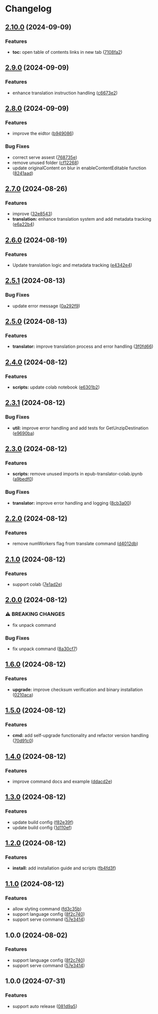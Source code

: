 # Changelog

## [2.10.0](https://github.com/nguyenvanduocit/epubtrans/compare/v2.9.0...v2.10.0) (2024-09-09)


### Features

* **toc:** open table of contents links in new tab ([7108fa2](https://github.com/nguyenvanduocit/epubtrans/commit/7108fa2be9acc1013e328691944db6c4d844b9e0))

## [2.9.0](https://github.com/nguyenvanduocit/epubtrans/compare/v2.8.0...v2.9.0) (2024-09-09)


### Features

* enhance translation instruction handling ([c6673e2](https://github.com/nguyenvanduocit/epubtrans/commit/c6673e26e17b2057340c054a969ade266db1aee7))

## [2.8.0](https://github.com/nguyenvanduocit/epubtrans/compare/v2.7.0...v2.8.0) (2024-09-09)


### Features

* improve the eidtor ([b949086](https://github.com/nguyenvanduocit/epubtrans/commit/b949086fe86c8ee46193ee69e3b0992dad09d06e))


### Bug Fixes

* correct serve assest ([768735e](https://github.com/nguyenvanduocit/epubtrans/commit/768735e1ad5fba47dde882b804f257289fc9f306))
* remove unused folder ([cf12268](https://github.com/nguyenvanduocit/epubtrans/commit/cf1226834bc5a38d22ef2ef6ab3716582e227017))
* update originalContent on blur in enableContentEditable function ([8241aad](https://github.com/nguyenvanduocit/epubtrans/commit/8241aada33da27f41fc9480f0ccce8c9c8b7ada8))

## [2.7.0](https://github.com/nguyenvanduocit/epubtrans/compare/v2.6.0...v2.7.0) (2024-08-26)


### Features

* improve ([32e8543](https://github.com/nguyenvanduocit/epubtrans/commit/32e8543f70961cad5b245e76de77fd9ff92f1950))
* **translation:** enhance translation system and add metadata tracking ([e6a22b4](https://github.com/nguyenvanduocit/epubtrans/commit/e6a22b41f3d45e03d23b7d9680da7ad90e9ca1fb))

## [2.6.0](https://github.com/nguyenvanduocit/epubtrans/compare/v2.5.1...v2.6.0) (2024-08-19)


### Features

* Update translation logic and metadata tracking ([e4342e4](https://github.com/nguyenvanduocit/epubtrans/commit/e4342e41e0b29408579b5c58cde11aa387ba859e))

## [2.5.1](https://github.com/nguyenvanduocit/epubtrans/compare/v2.5.0...v2.5.1) (2024-08-13)


### Bug Fixes

* update error message ([0a292f9](https://github.com/nguyenvanduocit/epubtrans/commit/0a292f985763eff2f759521f7b55082fb290e6d4))

## [2.5.0](https://github.com/nguyenvanduocit/epubtrans/compare/v2.4.0...v2.5.0) (2024-08-13)


### Features

* **translator:** improve translation process and error handling ([3f0fd66](https://github.com/nguyenvanduocit/epubtrans/commit/3f0fd66fcc5f1f1a8c8ab83939935aad935fdf6a))

## [2.4.0](https://github.com/nguyenvanduocit/epubtrans/compare/v2.3.1...v2.4.0) (2024-08-12)


### Features

* **scripts:** update colab notebook ([e6301b2](https://github.com/nguyenvanduocit/epubtrans/commit/e6301b21db0e8307a0d15cbb15bf0b21c9a24b2e))

## [2.3.1](https://github.com/nguyenvanduocit/epubtrans/compare/v2.3.0...v2.3.1) (2024-08-12)


### Bug Fixes

* **util:** improve error handling and add tests for GetUnzipDestination ([e9690ba](https://github.com/nguyenvanduocit/epubtrans/commit/e9690ba0eb95885789ddac2208c08fb901441902))

## [2.3.0](https://github.com/nguyenvanduocit/epubtrans/compare/v2.2.0...v2.3.0) (2024-08-12)


### Features

* **scripts:** remove unused imports in epub-translator-colab.ipynb ([a9bedf0](https://github.com/nguyenvanduocit/epubtrans/commit/a9bedf0309df869008e614a47b566fc1e2355c16))


### Bug Fixes

* **translator:** improve error handling and logging ([8cb3a00](https://github.com/nguyenvanduocit/epubtrans/commit/8cb3a005566310b28c0e8c9ee2ba61bcf2b455a3))

## [2.2.0](https://github.com/nguyenvanduocit/epubtrans/compare/v2.1.0...v2.2.0) (2024-08-12)


### Features

* remove numWorkers flag from translate command ([d4012db](https://github.com/nguyenvanduocit/epubtrans/commit/d4012dbc0be804cfdcb0e0710030cb15af0d2a15))

## [2.1.0](https://github.com/nguyenvanduocit/epubtrans/compare/v2.0.0...v2.1.0) (2024-08-12)


### Features

* support colab ([7e1ad2e](https://github.com/nguyenvanduocit/epubtrans/commit/7e1ad2ee10de7c7124077a402f5e4e5155893ee7))

## [2.0.0](https://github.com/nguyenvanduocit/epubtrans/compare/v1.6.0...v2.0.0) (2024-08-12)


### ⚠ BREAKING CHANGES

* fix unpack command

### Bug Fixes

* fix unpack command ([8a30cf7](https://github.com/nguyenvanduocit/epubtrans/commit/8a30cf72a46b19314e26093ae8c8f4fc77ed11ce))

## [1.6.0](https://github.com/nguyenvanduocit/epubtrans/compare/v1.5.0...v1.6.0) (2024-08-12)


### Features

* **upgrade:** improve checksum verification and binary installation ([0210aca](https://github.com/nguyenvanduocit/epubtrans/commit/0210acab019cabf1f729fd7a642b7edb48c32701))

## [1.5.0](https://github.com/nguyenvanduocit/epubtrans/compare/v1.4.0...v1.5.0) (2024-08-12)


### Features

* **cmd:** add self-upgrade functionality and refactor version handling ([70d91c0](https://github.com/nguyenvanduocit/epubtrans/commit/70d91c07a4696b87d210579fba29b6e99e763efa))

## [1.4.0](https://github.com/nguyenvanduocit/epubtrans/compare/v1.3.0...v1.4.0) (2024-08-12)


### Features

* improve command docs and example ([ddacd2e](https://github.com/nguyenvanduocit/epubtrans/commit/ddacd2e11f2faf068c5bc01cc08a6a7777f633b3))

## [1.3.0](https://github.com/nguyenvanduocit/epubtrans/compare/v1.2.0...v1.3.0) (2024-08-12)


### Features

* update build config ([f82e39f](https://github.com/nguyenvanduocit/epubtrans/commit/f82e39f1b212b0cb143fc5b35b8c399cfd8231f3))
* update build config ([1d110ef](https://github.com/nguyenvanduocit/epubtrans/commit/1d110efbcc33c15e22e80589ba5e92584a5d864f))

## [1.2.0](https://github.com/nguyenvanduocit/epubtrans/compare/v1.1.0...v1.2.0) (2024-08-12)


### Features

* **install:** add installation guide and scripts ([fb4fd3f](https://github.com/nguyenvanduocit/epubtrans/commit/fb4fd3f90701d8db78161eada3e3d87f6b091003))

## [1.1.0](https://github.com/nguyenvanduocit/epubtrans/compare/v1.0.0...v1.1.0) (2024-08-12)


### Features

* allow slyting command ([fd3c35b](https://github.com/nguyenvanduocit/epubtrans/commit/fd3c35b9a5f1def00edc5b6a56abd94461a4a95f))
* support language config ([8f2c740](https://github.com/nguyenvanduocit/epubtrans/commit/8f2c740d442773bb3c9efe121a62410e200beea6))
* support serve command ([57e3414](https://github.com/nguyenvanduocit/epubtrans/commit/57e34141dbddd63a6aab67bf97bd99fc72e91bcd))

## 1.0.0 (2024-08-02)


### Features

* support language config ([8f2c740](https://github.com/nguyenvanduocit/epubtrans/commit/8f2c740d442773bb3c9efe121a62410e200beea6))
* support serve command ([57e3414](https://github.com/nguyenvanduocit/epubtrans/commit/57e34141dbddd63a6aab67bf97bd99fc72e91bcd))

## 1.0.0 (2024-07-31)


### Features

* support auto release ([081d9a5](https://github.com/nguyenvanduocit/book-translate-toolkit/commit/081d9a5ed44a52968b8431550b5109b246359e60))
